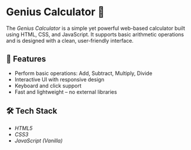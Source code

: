 # Genius Calculator 🧠
The *Genius Calculator* is a simple yet powerful web-based calculator built using HTML, CSS, and JavaScript. It supports basic arithmetic operations and is designed with a clean, user-friendly interface.
## 🚀 Features
- Perform basic operations: Add, Subtract, Multiply, Divide
- Interactive UI with responsive design
- Keyboard and click support
- Fast and lightweight – no external libraries
## 🛠️ Tech Stack
- *HTML5*
- *CSS3*
- *JavaScript (Vanilla)*
